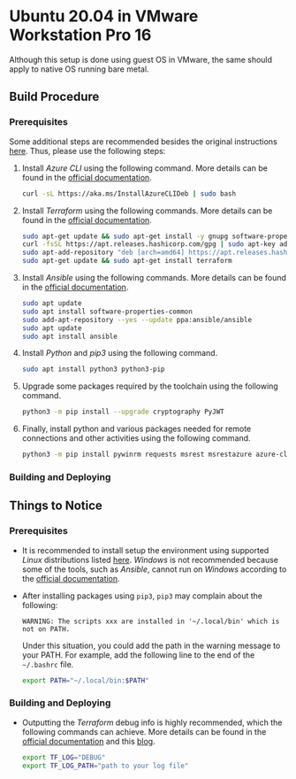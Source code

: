 # Ubuntu 20.04 in VMware Workstation Pro 16

Although this setup is done using guest OS in VMware, the same should apply to native OS running bare metal.

## Build Procedure

### Prerequisites

Some additional steps are recommended besides the original instructions [here](https://github.com/op7ic/BlueTeam.Lab#prerequisites). Thus, please use the following steps:

1. Install *Azure CLI* using the following command. More details can be found in the [official documentation](https://docs.microsoft.com/en-us/cli/azure/install-azure-cli-linux?pivots=apt).

   ```bash
   curl -sL https://aka.ms/InstallAzureCLIDeb | sudo bash
   ```

2. Install *Terraform* using the following commands. More details can be found in the [official documentation](https://learn.hashicorp.com/tutorials/terraform/install-cli).

    ```bash
    sudo apt-get update && sudo apt-get install -y gnupg software-properties-common curl
    curl -fsSL https://apt.releases.hashicorp.com/gpg | sudo apt-key add -
    sudo apt-add-repository "deb [arch=amd64] https://apt.releases.hashicorp.com $(lsb_release -cs) main"
    sudo apt-get update && sudo apt-get install terraform
    ```

3. Install *Ansible* using the following commands. More details can be found in the [official documentation](https://docs.ansible.com/ansible/latest/installation_guide/intro_installation.html).

   ```bash
   sudo apt update
   sudo apt install software-properties-common
   sudo add-apt-repository --yes --update ppa:ansible/ansible
   sudo apt update
   sudo apt install ansible
   ```

4. Install *Python* and *pip3* using the following command.

   ```bash
   sudo apt install python3 python3-pip
   ```

5. Upgrade some packages required by the toolchain using the following command.

   ```bash
   python3 -m pip install --upgrade cryptography PyJWT
   ```

6. Finally, install python and various packages needed for remote connections and other activities using the following command.

   ```bash
   python3 -m pip install pywinrm requests msrest msrestazure azure-cli
   ```

### Building and Deploying

## Things to Notice

### Prerequisites

- It is recommended to install setup the environment using supported *Linux* distributions listed [here](https://docs.microsoft.com/en-us/cli/azure/install-azure-cli-linux). *Windows* is not recommended because some of the tools, such as *Ansible*, cannot run on *Windows* according to the [official documentation](https://docs.ansible.com/ansible/latest/user_guide/windows_faq.html#can-ansible-run-on-windows).

- After installing packages using `pip3`, `pip3` may complain about the following:

  ```log
  WARNING: The scripts xxx are installed in '~/.local/bin' which is not on PATH.
  ```

  Under this situation, you could add the path in the warning message to your PATH. For example, add the following line to the end of the `~/.bashrc` file.

  ```bash
  export PATH="~/.local/bin:$PATH"
  ```

### Building and Deploying

- Outputting the *Terraform* debug info is highly recommended, which the following commands can achieve. More details can be found in the [official documentation](https://www.terraform.io/internals/debugging) and this [blog](https://www.suse.com/support/kb/doc/?id=000020022).

  ```bash
  export TF_LOG="DEBUG"
  export TF_LOG_PATH="path to your log file"
  ```

